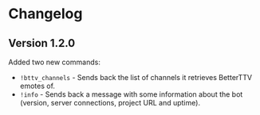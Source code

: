 # Changelog

## Version 1.2.0
Added two new commands:
- `!bttv_channels` - Sends back the list of channels it retrieves BetterTTV emotes of.
- `!info` - Sends back a message with some information about the bot (version, server connections, project URL and uptime).
